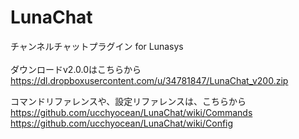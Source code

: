 LunaChat
========

チャンネルチャットプラグイン for Lunasys<br />
<br />
ダウンロードv2.0.0はこちらから<br />
https://dl.dropboxusercontent.com/u/34781847/LunaChat_v200.zip<br />

コマンドリファレンスや、設定リファレンスは、こちらから<br />
https://github.com/ucchyocean/LunaChat/wiki/Commands<br />
https://github.com/ucchyocean/LunaChat/wiki/Config<br />
